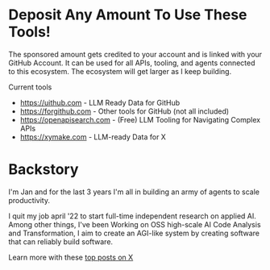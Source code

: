 # Deposit Any Amount To Use These Tools!

The sponsored amount gets credited to your account and is linked with your GitHub Account. It can be used for all APIs, tooling, and agents connected to this ecosystem. The ecosystem will get larger as I keep building.

Current tools

- https://uithub.com - LLM Ready Data for GitHub
- https://forgithub.com - Other tools for GitHub (not all included)
- https://openapisearch.com - (Free) LLM Tooling for Navigating Complex APIs
- https://xymake.com - LLM-ready Data for X 

# Backstory

I'm Jan and for the last 3 years I'm all in building an army of agents to scale productivity.

I quit my job april '22 to start full-time independent research on applied AI. Among other things, I've been Working on OSS high-scale AI Code Analysis and Transformation, I aim to create an AGI-like system by creating software that can reliably build software.

Learn more with these [top posts on X](https://x.com/search?q=from:janwilmake%20min_faves:20&src=typed_query&f=top)
